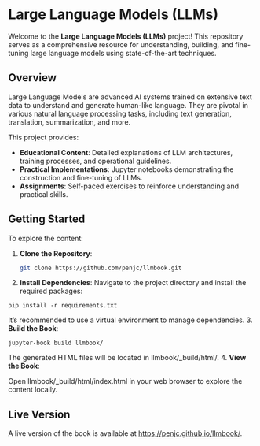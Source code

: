 # Large Language Models (LLMs)

Welcome to the **Large Language Models (LLMs)** project! This repository serves as a comprehensive resource for understanding, building, and fine-tuning large language models using state-of-the-art techniques.

## Overview

Large Language Models are advanced AI systems trained on extensive text data to understand and generate human-like language. They are pivotal in various natural language processing tasks, including text generation, translation, summarization, and more.

This project provides:

- **Educational Content**: Detailed explanations of LLM architectures, training processes, and operational guidelines.
- **Practical Implementations**: Jupyter notebooks demonstrating the construction and fine-tuning of LLMs.
- **Assignments**: Self-paced exercises to reinforce understanding and practical skills.


## Getting Started

To explore the content:

1. **Clone the Repository**:
   ```bash
   git clone https://github.com/penjc/llmbook.git
   ```
2. **Install Dependencies**:
Navigate to the project directory and install the required packages:
```
pip install -r requirements.txt
```
It’s recommended to use a virtual environment to manage dependencies.
3. **Build the Book**:
```
jupyter-book build llmbook/
```
The generated HTML files will be located in llmbook/_build/html/.
4. **View the Book**:

Open llmbook/_build/html/index.html in your web browser to explore the content locally.

## Live Version

A live version of the book is available at https://penjc.github.io/llmbook/.


